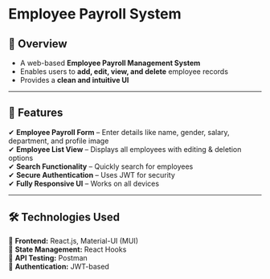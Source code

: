 # Employee Payroll System

## 🚀 Overview  
- A web-based **Employee Payroll Management System**  
- Enables users to **add, edit, view, and delete** employee records  
- Provides a **clean and intuitive UI**  

---

## 🎯 Features  
✔ **Employee Payroll Form** – Enter details like name, gender, salary, department, and profile image  
✔ **Employee List View** – Displays all employees with editing & deletion options  
✔ **Search Functionality** – Quickly search for employees  
✔ **Secure Authentication** – Uses JWT for security  
✔ **Fully Responsive UI** – Works on all devices  

---

## 🛠 Technologies Used  
🔹 **Frontend:** React.js, Material-UI (MUI)  
🔹 **State Management:** React Hooks  
🔹 **API Testing:** Postman  
🔹 **Authentication:** JWT-based  
